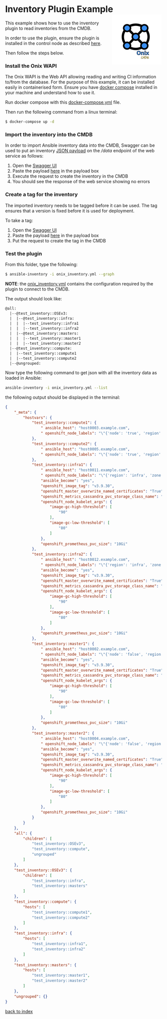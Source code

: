 # Inventory Plugin Example <img src="../../../../docs/pics/ox.png" width="160" height="160" align="right">

This example shows how to use the inventory plugin to read inventories from the CMDB.

In order to use the plugin, ensure the plugin is installed in the control node as described [here](../readme.md).

Then follow the steps below.

### Install the Onix WAPI

The Onix WAPI is the Web API allowing reading and writing CI information to/from the database.
For the purpose of this example, it can be installed easily in containerised form.
Ensure you have [docker compose](https://docs.docker.com/compose/) installed in your machine and understand how to use it.

Run docker compose with this [docker-compose.yml](./../../../../install/container/docker-compose.yml) file.

Then run the following command from a linux terminal:

```bash
$ docker-compose up -d
```

### Import the inventory into the CMDB

In order to import Ansible inventory data into the CMDB, Swagger can be used to put an inventory [JSON payload](./inventory.json) 
on the */data* endpoint of the web service as follows:

1. Open the [Swagger UI](http://localhost:8080/swagger-ui.html#/web-api/createOrUpdateItemTreeUsingPUT)
2. Paste the payload [here](inventory.json) in the payload box
3. Execute the request to create the inventory in the CMDB
4. You should see the response of the web service showing no errors

### Create a tag for the inventory

The imported inventory needs to be tagged before it can be used.
The tag ensures that a version is fixed before it is used for deployment.

To take a tag:
1. Open the [Swagger UI](http://localhost:8080/swagger-ui.html#/web-api/createTagUsingPOST)
2. Paste the payload [here](tag.json) in the payload box
3. Put the request to create the tag in the CMDB

### Test the plugin

From this folder, type the following:
```bash
$ ansible-inventory -i onix_inventory.yml --graph
```
**NOTE**: the [onix_inventory.yml](./onix_inventory.yml) contains the configuration required by the plugin to connect to 
the CMDB.

The output should look like:
```text
@all:
  |--@test_inventory::OSEv3:
  |  |--@test_inventory::infra:
  |  |  |--test_inventory::infra1
  |  |  |--test_inventory::infra2
  |  |--@test_inventory::masters:
  |  |  |--test_inventory::master1
  |  |  |--test_inventory::master2
  |--@test_inventory::compute:
  |  |--test_inventory::compute1
  |  |--test_inventory::compute2
  |--@ungrouped:
```
Now type the following command to get json with all the inventory data as loaded in Ansible:
```bash
ansible-inventory -i onix_inventory.yml --list
```
the following output should be displayed in the terminal:
```json
{
    "_meta": {
        "hostvars": {
            "test_inventory::compute1": {
                " ansible_host": "host0003.example.com", 
                " openshift_node_labels": "\"{'node': 'true', 'region': 'primary', 'zone': 'az2', 'site': 'b'}\""
            }, 
            "test_inventory::compute2": {
                " ansible_host": "host0005.example.com", 
                " openshift_node_labels": "\"{'node': 'true', 'region': 'primary', 'zone': 'az3', 'site': 'c'}\""
            }, 
            "test_inventory::infra1": {
                " ansible_host": "host0011.example.com", 
                " openshift_node_labels": "\"{'region': 'infra', 'zone': 'az2', 'site': 'b'}\"", 
                "ansible_become": "yes", 
                "openshift_image_tag": "v3.9.30", 
                "openshift_master_overwrite_named_certificates": "True", 
                "openshift_metrics_cassandra_pvc_storage_class_name": "glusterfs-storage-block", 
                "openshift_node_kubelet_args": {
                    "image-gc-high-threshold": [
                        "90"
                    ], 
                    "image-gc-low-threshold": [
                        "80"
                    ]
                }, 
                "openshift_prometheus_pvc_size": "10Gi"
            }, 
            "test_inventory::infra2": {
                " ansible_host": "host0012.example.com", 
                " openshift_node_labels": "\"{'region': 'infra', 'zone': 'az3', 'site': 'c'}\"", 
                "ansible_become": "yes", 
                "openshift_image_tag": "v3.9.30", 
                "openshift_master_overwrite_named_certificates": "True", 
                "openshift_metrics_cassandra_pvc_storage_class_name": "glusterfs-storage-block", 
                "openshift_node_kubelet_args": {
                    "image-gc-high-threshold": [
                        "90"
                    ], 
                    "image-gc-low-threshold": [
                        "80"
                    ]
                }, 
                "openshift_prometheus_pvc_size": "10Gi"
            }, 
            "test_inventory::master1": {
                " ansible_host": "host0002.example.com", 
                " openshift_node_labels": "\"{'node': 'false', 'region': 'master', 'zone': 'az2'}\"", 
                "ansible_become": "yes", 
                "openshift_image_tag": "v3.9.30", 
                "openshift_master_overwrite_named_certificates": "True", 
                "openshift_metrics_cassandra_pvc_storage_class_name": "glusterfs-storage-block", 
                "openshift_node_kubelet_args": {
                    "image-gc-high-threshold": [
                        "90"
                    ], 
                    "image-gc-low-threshold": [
                        "80"
                    ]
                }, 
                "openshift_prometheus_pvc_size": "10Gi"
            }, 
            "test_inventory::master2": {
                " ansible_host": "host0004.example.com", 
                " openshift_node_labels": "\"{'node': 'false', 'region': 'master', 'zone': 'az3'}\"", 
                "ansible_become": "yes", 
                "openshift_image_tag": "v3.9.30", 
                "openshift_master_overwrite_named_certificates": "True", 
                "openshift_metrics_cassandra_pvc_storage_class_name": "glusterfs-storage-block", 
                "openshift_node_kubelet_args": {
                    "image-gc-high-threshold": [
                        "90"
                    ], 
                    "image-gc-low-threshold": [
                        "80"
                    ]
                }, 
                "openshift_prometheus_pvc_size": "10Gi"
            }
        }
    }, 
    "all": {
        "children": [
            "test_inventory::OSEv3", 
            "test_inventory::compute", 
            "ungrouped"
        ]
    }, 
    "test_inventory::OSEv3": {
        "children": [
            "test_inventory::infra", 
            "test_inventory::masters"
        ]
    }, 
    "test_inventory::compute": {
        "hosts": [
            "test_inventory::compute1", 
            "test_inventory::compute2"
        ]
    }, 
    "test_inventory::infra": {
        "hosts": [
            "test_inventory::infra1", 
            "test_inventory::infra2"
        ]
    }, 
    "test_inventory::masters": {
        "hosts": [
            "test_inventory::master1", 
            "test_inventory::master2"
        ]
    }, 
    "ungrouped": {}
}
```

[back to index](../modules/readme.md)